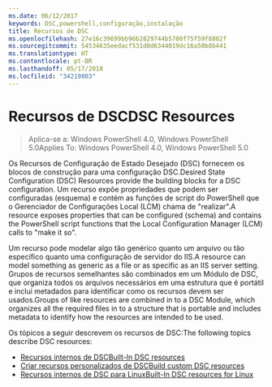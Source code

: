 ```yaml
---
ms.date: 06/12/2017
keywords: DSC,powershell,configuração,instalação
title: Recursos de DSC
ms.openlocfilehash: 27e16c39699bb96b2829744b5700f75f59f8802f
ms.sourcegitcommit: 54534635eedacf531d8d6344019dc16a50b8b441
ms.translationtype: HT
ms.contentlocale: pt-BR
ms.lasthandoff: 05/17/2018
ms.locfileid: "34219803"
---
```

# <a name="dsc-resources"></a><span data-ttu-id="5a9ae-103">Recursos de DSC</span><span class="sxs-lookup"><span data-stu-id="5a9ae-103">DSC Resources</span></span>

><span data-ttu-id="5a9ae-104">Aplica-se a: Windows PowerShell 4.0, Windows PowerShell 5.0</span><span class="sxs-lookup"><span data-stu-id="5a9ae-104">Applies To: Windows PowerShell 4.0, Windows PowerShell 5.0</span></span>

<span data-ttu-id="5a9ae-105">Os Recursos de Configuração de Estado Desejado (DSC) fornecem os blocos de construção para uma configuração DSC.</span><span class="sxs-lookup"><span data-stu-id="5a9ae-105">Desired State Configuration (DSC) Resources provide the building blocks for a DSC configuration.</span></span> <span data-ttu-id="5a9ae-106">Um recurso expõe propriedades que podem ser configuradas (esquema) e contém as funções de script do PowerShell que o Gerenciador de Configurações Local (LCM) chama de "realizar".</span><span class="sxs-lookup"><span data-stu-id="5a9ae-106">A resource exposes properties that can be configured (schema) and contains the PowerShell script functions that the Local Configuration Manager (LCM) calls to "make it so".</span></span>

<span data-ttu-id="5a9ae-107">Um recurso pode modelar algo tão genérico quanto um arquivo ou tão específico quanto uma configuração de servidor do IIS.</span><span class="sxs-lookup"><span data-stu-id="5a9ae-107">A resource can model something as generic as a file or as specific as an IIS server setting.</span></span>  <span data-ttu-id="5a9ae-108">Grupos de recursos semelhantes são combinados em um Módulo de DSC, que organiza todos os arquivos necessários em uma estrutura que é portátil e inclui metadados para identificar como os recursos devem ser usados.</span><span class="sxs-lookup"><span data-stu-id="5a9ae-108">Groups of like resources are combined in to a DSC Module, which organizes all the required files in to a structure that is portable and includes metadata to identify how the resources are intended to be used.</span></span>

<span data-ttu-id="5a9ae-109">Os tópicos a seguir descrevem os recursos de DSC:</span><span class="sxs-lookup"><span data-stu-id="5a9ae-109">The following topics describe DSC resources:</span></span>

- [<span data-ttu-id="5a9ae-110">Recursos internos de DSC</span><span class="sxs-lookup"><span data-stu-id="5a9ae-110">Built-In DSC resources</span></span>](builtInResource.md)
- [<span data-ttu-id="5a9ae-111">Criar recursos personalizados de DSC</span><span class="sxs-lookup"><span data-stu-id="5a9ae-111">Build custom DSC resources</span></span>](authoringResource.md)
- [<span data-ttu-id="5a9ae-112">Recursos internos de DSC para Linux</span><span class="sxs-lookup"><span data-stu-id="5a9ae-112">Built-In DSC resources for Linux</span></span>](lnxBuiltInResources.md)